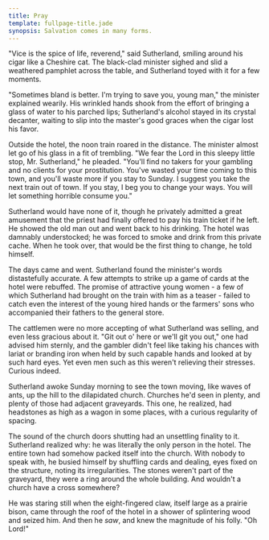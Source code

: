 ```yaml
---
title: Pray
template: fullpage-title.jade
synopsis: Salvation comes in many forms.
---
```


"Vice is the spice of life, reverend," said Sutherland, smiling around his cigar like a Cheshire cat. The black-clad minister sighed and slid a weathered pamphlet across the table, and Sutherland toyed with it for a few moments.

"Sometimes bland is better. I'm trying to save you, young man," the minister explained wearily. His wrinkled hands shook from the effort of bringing a glass of water to his parched lips; Sutherland's alcohol stayed in its crystal decanter, waiting to slip into the master's good graces when the cigar lost his favor.

Outside the hotel, the noon train roared in the distance. The minister almost let go of his glass in a fit of trembling. "We fear the Lord in this sleepy little stop, Mr. Sutherland," he pleaded. "You'll find no takers for your gambling and no clients for your prostitution. You've wasted your time coming to this town, and you'll waste more if you stay to Sunday. I suggest you take the next train out of town. If you stay, I beg you to change your ways. You will let something horrible consume you."

Sutherland would have none of it, though he privately admitted a great amusement that the priest had finally offered to pay his train ticket if he left. He showed the old man out and went back to his drinking. The hotel was damnably understocked; he was forced to smoke and drink from this private cache. When he took over, that would be the first thing to change, he told himself.

The days came and went. Sutherland found the minister's words distastefully accurate. A few attempts to strike up a game of cards at the hotel were rebuffed. The promise of attractive young women - a few of which Sutherland had brought on the train with him as a teaser - failed to catch even the interest of the young hired hands or the farmers' sons who accompanied their fathers to the general store.

The cattlemen were no more accepting of what Sutherland was selling, and even less gracious about it. "Git out o' here or we'll git you out," one had advised him sternly, and the gambler didn't feel like taking his chances with lariat or branding iron when held by such capable hands and looked at by such hard eyes. Yet even men such as this weren't relieving their stresses. Curious indeed.

Sutherland awoke Sunday morning to see the town moving, like waves of ants, up the hill to the dilapidated church. Churches he'd seen in plenty, and plenty of those had adjacent graveyards. This one, he realized, had headstones as high as a wagon in some places, with a curious regularity of spacing.

The sound of the church doors shutting had an unsettling finality to it. Sutherland realized why: he was literally the only person in the hotel. The entire town had somehow packed itself into the church. With nobody to speak with, he busied himself by shuffling cards and dealing, eyes fixed on the structure, noting its irregularities. The stones weren't part of the graveyard, they were a ring around the whole building. And wouldn't a church have a cross somewhere?

He was staring still when the eight-fingered claw, itself large as a prairie bison, came through the roof of the hotel in a shower of splintering wood and seized him. And then he *saw*, and knew the magnitude of his folly. "Oh Lord!"
